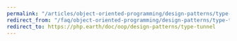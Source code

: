 ```yaml
---
permalink: "/articles/object-oriented-programming/design-patterns/type-tunnel/"
redirect_from: "/faq/object-oriented-programming/design-patterns/type-tunnel/"
redirect_to: https://php.earth/doc/oop/design-patterns/type-tunnel
---
```

